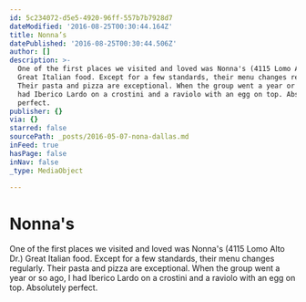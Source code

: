 ```yaml
---
id: 5c234072-d5e5-4920-96ff-557b7b7928d7
dateModified: '2016-08-25T00:30:44.164Z'
title: Nonna’s
datePublished: '2016-08-25T00:30:44.506Z'
author: []
description: >-
  One of the first places we visited and loved was Nonna's (4115 Lomo Alto Dr.)
  Great Italian food. Except for a few standards, their menu changes regularly.
  Their pasta and pizza are exceptional. When the group went a year or so ago, I
  had Iberico Lardo on a crostini and a raviolo with an egg on top. Absolutely
  perfect.
publisher: {}
via: {}
starred: false
sourcePath: _posts/2016-05-07-nona-dallas.md
inFeed: true
hasPage: false
inNav: false
_type: MediaObject

---
```

# Nonna's

One of the first places we visited and loved was Nonna's (4115 Lomo Alto Dr.) Great Italian food. Except for a few standards, their menu changes regularly. Their pasta and pizza are exceptional. When the group went a year or so ago, I had Iberico Lardo on a crostini and a raviolo with an egg on top. Absolutely perfect.